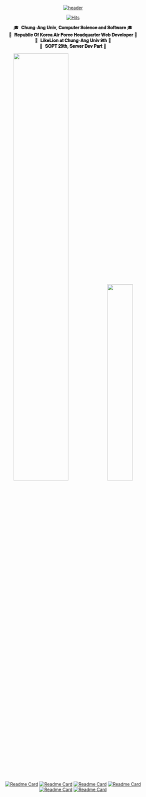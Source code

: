 <div align="center">
  
[![header](https://capsule-render.vercel.app/api?type=egg&&color=0:FC007A,100:00E1FD&height=300&section=header&text=𝒀𝒐𝒖𝒏𝒈𝒌𝒘𝒐𝒏&fontAlignY=36&fontSize=90&desc=𝒘𝒘𝒘.𝒚𝒐𝒖𝒏𝒈𝒌𝒘𝒐𝒏.𝒔𝒊𝒕𝒆&descAlignY=60&animation=twinkling)](http:youngkwon.site)

[![Hits](https://hits.seeyoufarm.com/api/count/incr/badge.svg?url=https%3A%2F%2Fgithub.com%2Fyoungkwon02&count_bg=%232a9de1&title_bg=%23292930&icon=maserati.svg&icon_color=%2300DBFF&title=Visitor&edge_flat=false)](http://youngkwon.site)
  
  <span>🎓&nbsp;&nbsp;**𝐂𝐡𝐮𝐧𝐠-𝐀𝐧𝐠 𝐔𝐧𝐢𝐯, 𝐂𝐨𝐦𝐩𝐮𝐭𝐞𝐫 𝐒𝐜𝐢𝐞𝐧𝐜𝐞 𝐚𝐧𝐝 𝐒𝐨𝐟𝐭𝐰𝐚𝐫𝐞** 🎓</span><br>
  <span>🛫&nbsp;&nbsp;**𝐑𝐞𝐩𝐮𝐛𝐥𝐢𝐜 𝐎𝐟 𝐊𝐨𝐫𝐞𝐚 𝐀𝐢𝐫 𝐅𝐨𝐫𝐜𝐞 𝐇𝐞𝐚𝐝𝐪𝐮𝐚𝐫𝐭𝐞𝐫 𝐖𝐞𝐛 𝐃𝐞𝐯𝐞𝐥𝐨𝐩𝐞𝐫** 🛫</span><br>
  <span>🦁&nbsp;&nbsp;**𝐋𝐢𝐤𝐞𝐋𝐢𝐨𝐧 𝐚𝐭 𝐂𝐡𝐮𝐧𝐠-𝐀𝐧𝐠 𝐔𝐧𝐢𝐯 𝟗𝐭𝐡** 🦁</span><br>
  <span>🔮&nbsp;&nbsp;**𝐒𝐎𝐏𝐓 𝟐𝟗𝐭𝐡, 𝐒𝐞𝐫𝐯𝐞𝐫 𝐃𝐞𝐯 𝐏𝐚𝐫𝐭** 🔮</span><br>

<div align="center">
<!--  GitHub Stat  -->
<img src="https://github-readme-stats.vercel.app/api?username=youngkwon02&border=true&border_color=00DBFF&border_radius=9&cache_seconds=1800&theme=radical&show_icons=true&hide=stars&count_private=true&custom_title=ʏᴏᴜɴɢᴋᴡᴏɴ'ꜱ%20ɢɪᴛʜᴜʙ%20ꜱᴛᴀᴛ" width=59%>

<!--  Most Used Lang  -->
<img src="https://github-readme-stats.vercel.app/api/top-langs/?username=youngkwon02&layout=compact&theme=radical&border_color=00DBFF&border_radius=9&custom_title=ᴍᴏꜱᴛ%20ᴜꜱᴇᴅ%20ʟᴀɴɢᴜᴀɢᴇꜱ&count_private=true&hide=C,HTML,CSS,Assembly,Makefile,Batchfile,Perl&langs_count=5" width=40%>

</div>

[![Readme Card](https://github-readme-stats.vercel.app/api/pin/?username=youngkwon02&repo=JunctionX-MAEMO&theme=radical&cache_seconds=1800&border_color=00DBFF&border_radius=9)](https://github.com/youngkwon02/JunctionX-MAEMO)
[![Readme Card](https://github-readme-stats.vercel.app/api/pin/?username=youngkwon02&repo=Algorithm-PS&theme=radical&cache_seconds=1800&border_color=00DBFF&border_radius=9)](https://github.com/youngkwon02/Algorithm-PS)
[![Readme Card](https://github-readme-stats.vercel.app/api/pin/?username=youngkwon02&repo=CampusRun-Node-Server&theme=radical&cache_seconds=1800&border_color=00DBFF&border_radius=9)](https://github.com/youngkwon02/CampusRun-Node-Server)
[![Readme Card](https://github-readme-stats.vercel.app/api/pin/?username=youngkwon02&repo=CampusRun-Django-Server&theme=radical&cache_seconds=1800&border_color=00DBFF&border_radius=9)](https://github.com/youngkwon02/CampusRun-Django-Server)
[![Readme Card](https://github-readme-stats.vercel.app/api/pin/?username=youngkwon02&repo=The-Signature&theme=radical&cache_seconds=1800&border_color=00DBFF&border_radius=9)](https://github.com/youngkwon02/The-Signature)
[![Readme Card](https://github-readme-stats.vercel.app/api/pin/?username=LikeLion-CAU-9th&repo=DoMain&theme=radical&cache_seconds=1800&border_color=00DBFF&border_radius=9)](https://github.com/LikeLion-CAU-9th/DoMain)
  
</div>

